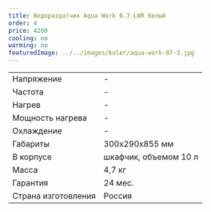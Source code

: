 ```yaml
---
title: Водораздатчик Aqua Work 0.7-LWR белый
order: 4
price: 4200
cooling: no
warming: no
featuredImage: ../../images/kuler/aqua-work-07-3.jpg
---
```


<table>
<tr><td>Напряжение</td><td>-</td></tr>
<tr><td>Частота</td><td>-</td></tr>
<tr><td>Нагрев</td><td>-</td></tr>
<tr><td>Мощность нагрева</td><td>-</td></tr>
<tr><td>Охлаждение</td><td>-</td></tr>
<tr><td>Габариты</td><td>300x290x855 мм</td></tr>
<tr><td>В корпусе</td><td>шкафчик, объемом 10 л</td></tr>
<tr><td>Масса</td><td>4,7 кг</td></tr>
<tr><td>Гарантия</td><td>24 мес.</td></tr>
<tr><td>Страна изготовления</td><td>Россия</td></tr>
</table>
